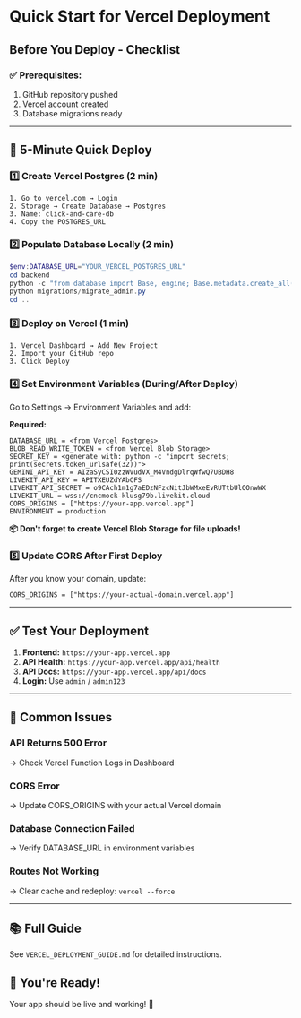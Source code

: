 # Quick Start for Vercel Deployment

## Before You Deploy - Checklist

### ✅ Prerequisites:
1. GitHub repository pushed
2. Vercel account created
3. Database migrations ready

---

## 🚀 5-Minute Quick Deploy

### 1️⃣ Create Vercel Postgres (2 min)
```
1. Go to vercel.com → Login
2. Storage → Create Database → Postgres
3. Name: click-and-care-db
4. Copy the POSTGRES_URL
```

### 2️⃣ Populate Database Locally (2 min)
```powershell
$env:DATABASE_URL="YOUR_VERCEL_POSTGRES_URL"
cd backend
python -c "from database import Base, engine; Base.metadata.create_all(bind=engine)"
python migrations/migrate_admin.py
cd ..
```

### 3️⃣ Deploy on Vercel (1 min)
```
1. Vercel Dashboard → Add New Project
2. Import your GitHub repo
3. Click Deploy
```

### 4️⃣ Set Environment Variables (During/After Deploy)
Go to Settings → Environment Variables and add:

**Required:**
```
DATABASE_URL = <from Vercel Postgres>
BLOB_READ_WRITE_TOKEN = <from Vercel Blob Storage>
SECRET_KEY = <generate with: python -c "import secrets; print(secrets.token_urlsafe(32))">
GEMINI_API_KEY = AIzaSyCSI0zzWVudVX_M4VndgDlrqWfwQ7UBDH8
LIVEKIT_API_KEY = APITXEUZdYAbCFS
LIVEKIT_API_SECRET = o9CAch1m1g7aEDzNFzcNitJbWMxeEvRUTtbUlOOnwWX
LIVEKIT_URL = wss://cncmock-klusg79b.livekit.cloud
CORS_ORIGINS = ["https://your-app.vercel.app"]
ENVIRONMENT = production
```

**📦 Don't forget to create Vercel Blob Storage for file uploads!**

### 5️⃣ Update CORS After First Deploy
After you know your domain, update:
```
CORS_ORIGINS = ["https://your-actual-domain.vercel.app"]
```

---

## ✅ Test Your Deployment

1. **Frontend:** `https://your-app.vercel.app`
2. **API Health:** `https://your-app.vercel.app/api/health`
3. **API Docs:** `https://your-app.vercel.app/api/docs`
4. **Login:** Use `admin` / `admin123`

---

## 🐛 Common Issues

### API Returns 500 Error
→ Check Vercel Function Logs in Dashboard

### CORS Error
→ Update CORS_ORIGINS with your actual Vercel domain

### Database Connection Failed
→ Verify DATABASE_URL in environment variables

### Routes Not Working
→ Clear cache and redeploy: `vercel --force`

---

## 📚 Full Guide
See `VERCEL_DEPLOYMENT_GUIDE.md` for detailed instructions.

## 🎯 You're Ready!
Your app should be live and working! 🎉
